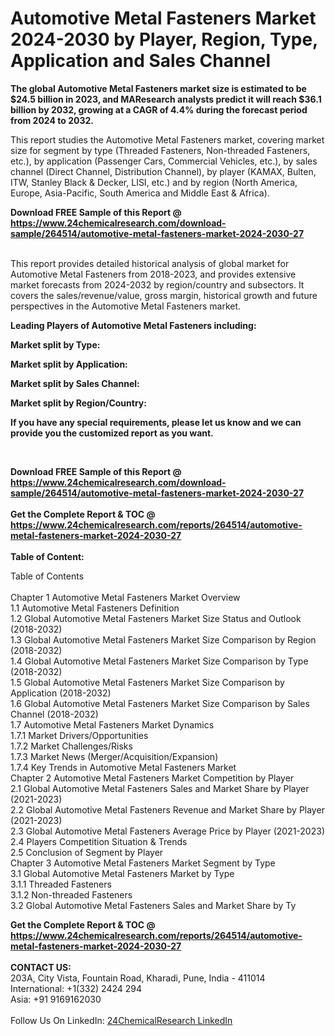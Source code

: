 <h1>Automotive Metal Fasteners Market 2024-2030 by Player, Region, Type, Application and Sales Channel</h1><p><strong>The global Automotive Metal Fasteners market size is estimated to be $24.5 billion in 2023, and MAResearch analysts predict it will reach $36.1 billion by 2032, growing at a CAGR of 4.4% during the forecast period from 2024 to 2032.</strong></p><p>
</p><p>
This report studies the Automotive Metal Fasteners market, covering market size for segment by type (Threaded Fasteners, Non-threaded Fasteners, etc.), by application (Passenger Cars, Commercial Vehicles, etc.), by sales channel (Direct Channel, Distribution Channel), by player (KAMAX, Bulten, ITW, Stanley Black &amp; Decker, LISI, etc.) and by region (North America, Europe, Asia-Pacific, South America and Middle East &amp; Africa).</p><div><b>Download FREE Sample of this Report @ 
            <a href="https://www.24chemicalresearch.com/download-sample/264514/automotive-metal-fasteners-market-2024-2030-27">
            https://www.24chemicalresearch.com/download-sample/264514/automotive-metal-fasteners-market-2024-2030-27</a></b></div><br><p>
</p><p>
This report provides detailed historical analysis of global market for Automotive Metal Fasteners from 2018-2023, and provides extensive market forecasts from 2024-2032 by region/country and subsectors. It covers the sales/revenue/value, gross margin, historical growth and future perspectives in the Automotive Metal Fasteners market.</p><p>
</p><p>
<strong>Leading Players of Automotive Metal Fasteners including:</strong></p><p>
</p><p>
<strong>Market split by Type:</strong></p><p>
</p><p>
<strong>Market split by Application:</strong></p><p>
</p><p>
<strong>Market split by Sales Channel:</strong></p><p>
</p><p>
<strong>Market split by Region/Country:</strong></p><p>
</p><p>
<strong>If you have any special requirements, please let us know and we can provide you the customized report as you want.</strong></p><p>
 </p><div><b>Download FREE Sample of this Report @ 
            <a href="https://www.24chemicalresearch.com/download-sample/264514/automotive-metal-fasteners-market-2024-2030-27">
            https://www.24chemicalresearch.com/download-sample/264514/automotive-metal-fasteners-market-2024-2030-27</a></b></div><br><div><b>Get the Complete Report & TOC @ 
            <a href="https://www.24chemicalresearch.com/reports/264514/automotive-metal-fasteners-market-2024-2030-27">
            https://www.24chemicalresearch.com/reports/264514/automotive-metal-fasteners-market-2024-2030-27</a></b></div><br>
            <b>Table of Content:</b><p>Table of Contents<br />
<br />
Chapter 1 Automotive Metal Fasteners Market Overview<br />
    1.1 Automotive Metal Fasteners Definition<br />
    1.2 Global Automotive Metal Fasteners Market Size Status and Outlook (2018-2032)<br />
    1.3 Global Automotive Metal Fasteners Market Size Comparison by Region (2018-2032)<br />
    1.4 Global Automotive Metal Fasteners Market Size Comparison by Type (2018-2032)<br />
    1.5 Global Automotive Metal Fasteners Market Size Comparison by Application (2018-2032)<br />
    1.6 Global Automotive Metal Fasteners Market Size Comparison by Sales Channel (2018-2032)<br />
    1.7 Automotive Metal Fasteners Market Dynamics<br />
        1.7.1 Market Drivers/Opportunities<br />
        1.7.2 Market Challenges/Risks<br />
        1.7.3 Market News (Merger/Acquisition/Expansion)<br />
        1.7.4 Key Trends in Automotive Metal Fasteners Market<br />
Chapter 2 Automotive Metal Fasteners Market Competition by Player<br />
    2.1 Global Automotive Metal Fasteners Sales and Market Share by Player (2021-2023)<br />
    2.2 Global Automotive Metal Fasteners Revenue and Market Share by Player (2021-2023)<br />
    2.3 Global Automotive Metal Fasteners Average Price by Player (2021-2023)<br />
    2.4 Players Competition Situation & Trends<br />
    2.5 Conclusion of Segment by Player<br />
Chapter 3 Automotive Metal Fasteners Market Segment by Type<br />
    3.1 Global Automotive Metal Fasteners Market by Type<br />
        3.1.1 Threaded Fasteners<br />
        3.1.2 Non-threaded Fasteners<br />
    3.2 Global Automotive Metal Fasteners Sales and Market Share by Ty</p><div><b>Get the Complete Report & TOC @ 
            <a href="https://www.24chemicalresearch.com/reports/264514/automotive-metal-fasteners-market-2024-2030-27">
            https://www.24chemicalresearch.com/reports/264514/automotive-metal-fasteners-market-2024-2030-27</a></b></div><br><b>CONTACT US:</b><br>
            203A, City Vista, Fountain Road, Kharadi, Pune, India - 411014<br>
            International: +1(332) 2424 294<br>
            Asia: +91 9169162030 <br><br>
            Follow Us On LinkedIn: <a href="https://www.linkedin.com/company/24chemicalresearch/">24ChemicalResearch LinkedIn</a>
